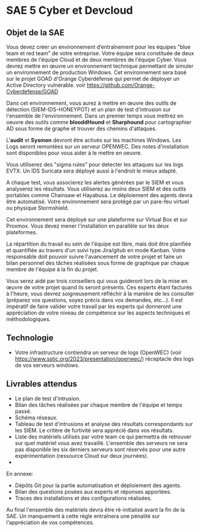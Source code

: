 # SAE 5 Cyber et Devcloud

## Objet de la SAE

Vous devez créer un environnement d’entraînement pour les équipes "blue team et red team" de votre entreprise.
Votre équipe sera constituée de deux membres de l'équipe Cloud et de deux membres de l'équipe Cyber.
Vous devrez mettre en œuvre un environnement technique permettant de simuler un environnement de production Windows.
Cet environnement sera basé sur le projet GOAD d'Orange Cyberdéfense qui permet de déployer un Active Directory vulnérable. 
voir https://github.com/Orange-Cyberdefense/GOAD


Dans cet environnement, vous aurez à mettre en œuvre des outils de détection (SIEM-IDS-HONEYPOT)  et un plan de test d'intrusion sur l'ensemble de l'environnement. Dans un premier temps vous mettrez en oeuvre des outils comme **blooddHound** et **Sharphound** pour cartographier AD sous forme de graphe et trouver des chemins d'attaques. 

L'**audit** et **Sysmon** devront être activés sur les machines Windows. Les Logs seront remontées sur un serveur OPENWEC. Des notes d'installation sont disponibles pour vous aider à le mettre en oeuvre.

Vous utiliserez des "sigma rules" pour detecter les attaques sur les logs EVTX.
Un IDS Suricata sera déployé aussi à l'endroit le mieux adapté.

A chaque test, vous associerez les alertes générées par le SIEM et vous analyserez les résultats. Vous utiliserez au moins deux SIEM et des outils portables comme Chainsaw et Hayabusa. Le déploiement des agents devra être automatisé.
Votre environnement sera protégé par un pare-feu virtuel ou physique Stormshield.

Cet environnement sera déployé sur une plateforme sur Virtual Box et sur Proxmox. Vous devez mener l'installation en parallèle sur les deux plateformes. 

La répartition du travail eu sein de l'équipe est libre, mais doit être planifiée et quantifiée au travers d'un suivi type Jira/gitub en mode Kanban.
Votre responsable doit pouvoir suivre l'avancement de votre projet et faire un bilan personnel des tâches réalisées sous forme de graphique par chaque membre de l'équipe à la fin du projet.

Vous serez aidé par trois conseillers qui vous guideront lors de la mise en  œuvre de votre projet quand ils seront présents. Ces experts étant facturés à l'heure, vous devrez soigneusement réfléchir à la manière de les consulter (préparez vos questions, soyez précis dans vos demandes, etc...).
Il est impératif de faire valider votre travail par les experts qui donneront une appréciation de votre niveau de compétence sur les aspects techniques et méthodologiques.

## Technologie
- Votre infrastructure contiendra un serveur de logs (OpenWEC)
  (voir https://www.sstic.org/2023/presentation/openwec/) réceptacle des logs de vos serveurs windows.
  


## Livrables attendus

- Le plan de test d'intrusion.
- Bilan des tâches réalisées par chaque membre de l'équipe et temps passé.
- Schéma réseaux.
- Tableau de test d'intrusions et analyse des résultats correspondants sur les SIEM. Le critère de furtivité sera apprécié dans vos résultats.
- Liste des matériels utilisés par votre team ce qui permettra de retrouver sur quel matériel vous avez travaillé. L'ensemble des serveurs ne sera pas disponible les six derniers serveurs sont réservés pour une autre expérimentation (ressource Cloud sur deux journées).
- 
En annexe:

- Dépôts Git pour la partie automatisation et déploiement des agents.
- Bilan des questions posées aux experts et réponses apportées.
- Traces des installations et des configurations réalisées.

Au final l'ensemble des matériels devra être ré-initialisé avant la fin de la SAE. Un manquement à cette règle entraînera une pénalité sur l'appréciation de vos compétences.
